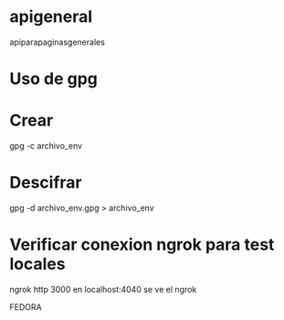 # apigeneral

apiparapaginasgenerales

# Uso de gpg

# Crear

gpg -c archivo_env

# Descifrar

gpg -d archivo_env.gpg > archivo_env

# Verificar conexion ngrok para test locales

ngrok http 3000
en localhost:4040 se ve el ngrok

FEDORA
